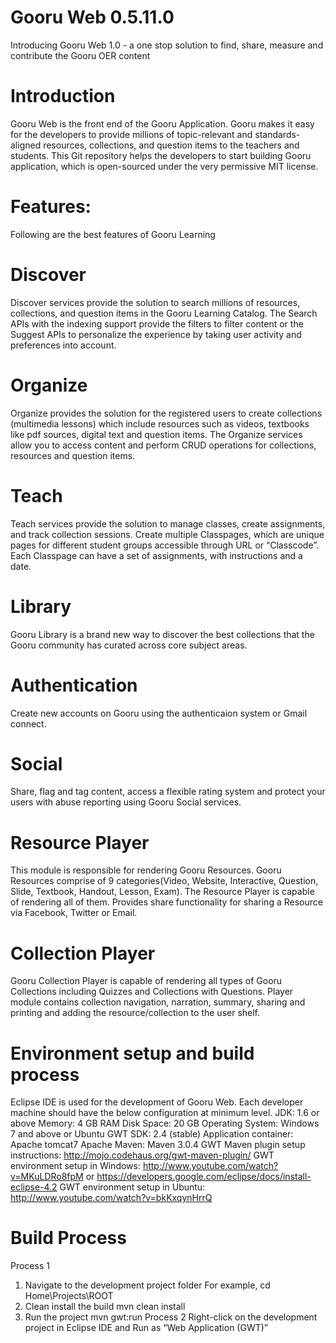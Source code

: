 Gooru Web 0.5.11.0
=============
Introducing Gooru Web 1.0 - a one stop solution to find, share, measure and contribute the Gooru OER content

Introduction
==============
Gooru Web is the front end of the Gooru Application. Gooru makes it easy for the developers to provide millions of topic-relevant and standards-aligned resources, collections, and question items to the teachers and students. This Git repository helps the developers to start building Gooru application, which is open-sourced under the very permissive MIT license.

Features:
==============
Following are the best features of Gooru Learning

Discover
==============
Discover services provide the solution to search millions of resources, collections, and question items in the Gooru Learning Catalog. The Search APIs with the indexing support provide the filters to filter content or the Suggest APIs to personalize the experience by taking user activity and preferences into account.

Organize
==============
Organize provides the solution for the registered users to create collections (multimedia lessons) which include resources such as videos, textbooks like pdf sources, digital text and question items. The Organize services allow you to access content and perform CRUD operations for collections, resources and question items.

Teach
==============
Teach services provide the solution to manage classes, create assignments, and track collection sessions. Create multiple Classpages, which are unique pages for different student groups accessible through URL or “Classcode”. Each Classpage can have a set of assignments, with instructions and a date.

Library
==============
Gooru Library is a brand new way to discover the best collections that the Gooru community has curated across core subject areas.

Authentication
==============
Create new accounts on Gooru using the authenticaion system or Gmail connect.

Social
==============
Share, flag and tag content, access a flexible rating system and protect your users with abuse reporting using Gooru Social services.

Resource Player
==============
This module is responsible for rendering Gooru Resources. Gooru Resources comprise of 9 categories(Video, Website, Interactive, Question, Slide, Textbook, Handout, Lesson, Exam). The Resource Player is capable of rendering all of them. Provides share functionality for sharing a Resource via Facebook, Twitter or Email.

Collection Player
==============
Gooru Collection Player is capable of rendering all types of Gooru Collections including Quizzes and Collections with Questions. Player module contains collection navigation, narration, summary, sharing and printing and adding the resource/collection to the user shelf.

Environment setup and build process
==============
Eclipse IDE is used for the development of Gooru Web. Each developer machine should have the below configuration at minimum level.
JDK: 1.6 or above 
Memory: 4 GB RAM
Disk Space: 20 GB
Operating System: Windows 7 and above or Ubuntu
GWT SDK: 2.4 (stable)
Application container: Apache tomcat7
Apache Maven: Maven 3.0.4
GWT Maven plugin setup instructions: http://mojo.codehaus.org/gwt-maven-plugin/
GWT environment setup in Windows: http://www.youtube.com/watch?v=MKuLDRo8fpM or https://developers.google.com/eclipse/docs/install-eclipse-4.2
GWT environment setup in Ubuntu: http://www.youtube.com/watch?v=bkKxqynHrrQ
 
Build Process
==============
Process 1
1.	Navigate to the development project folder
	For example, cd Home\Projects\ROOT
2.	Clean install the build
	mvn clean install
3.	Run the project
	mvn gwt:run
Process 2
Right-click on the development project in Eclipse IDE and Run as “Web Application (GWT)”

